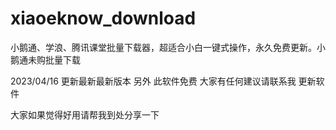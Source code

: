 # xiaoeknow_download
小鹅通、学浪、腾讯课堂批量下载器，超适合小白一键式操作，永久免费更新。小鹅通未购批量下载

2023/04/16 更新最新最新版本 另外 此软件免费 大家有任何建议请联系我 更新软件   

大家如果觉得好用请帮我到处分享一下

